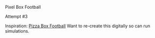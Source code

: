 Pixel Box Football

Attempt #3

Inspiration: [Pizza Box Football](http://www.pizzaboxfootball.com/)
Want to re-create this digitally so can run simulations.
